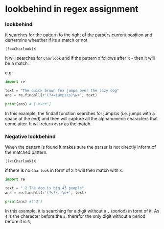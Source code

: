 # lookbehind in regex assignment

### lookbehind

It searches for the pattern to the right of the parsers current position and dertermins wheather if its a match or not.

`(?<=Charlook)X`

It will searches for `Charlook` and if the pattern `X` follows after it - then it will be a match.

e.g:
```python
import re

text = "The quick brown fox jumps over the lazy dog"
ans = re.findall(r'(?<=jumps\s)\w+', text)

print(ans) # ['over']
```

In this example, the findall function searches for jumps\s (i.e. jumps with a space at the end) and then will capture all the alphanumeric characters that come after. It will return `over` as the match.


### Negative lookbehind

When the pattern is found it makes sure the parser is not directly infornt of the matched pattern.

`(?<!Charlook)X`
 
if there is no `Charlook` in fornt of `X` it will then match with `X`.

```python
import re

text = ".2 The dog is big.43 people"
ans = re.findall(r'(?<!\.)\d+', text)

print(ans) #['3']
```

In this example, it is searching for a digit without a `.` (period) in fornt of it. As `4` is the character before the `3`, therefor the only digit without a period before it is `3`,

